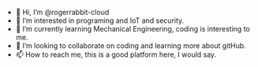 - 👋 Hi, I’m @rogerrabbit-cloud
- 👀 I’m interested in programing and IoT and security.
- 🌱 I’m currently learning Mechanical Engineering, coding is interesting to me.
- 💞️ I’m looking to collaborate on coding and learning more about gitHub.
- 📫 How to reach me, this is a good platform here, I would say. 

<!---
rogerrabbit-cloud/rogerrabbit-cloud is a ✨ special ✨ repository because its `README.md` (this file) appears on your GitHub profile.
You can click the Preview link to take a look at your changes.
--->
